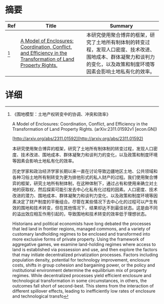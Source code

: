 # 摘要

| Ref | Title | Summary |
| --- | --- | --- |
| [^1] | [A Model of Enclosures: Coordination, Conflict, and Efficiency in the Transformation of Land Property Rights.](http://arxiv.org/abs/2311.01592) | 本研究使用聚合博弈的框架，研究了土地所有制体制的转变过程，发现人口密度、技术改进、围地成本、群体凝聚力和谈判力的变化，以及政策和制度环境等因素会影响土地私有化的效率。 |

# 详细

[^1]: 《围地模型：土地产权转变中的协调、冲突和效率》

    A Model of Enclosures: Coordination, Conflict, and Efficiency in the Transformation of Land Property Rights. (arXiv:2311.01592v1 [econ.GN])

    [http://arxiv.org/abs/2311.01592](http://arxiv.org/abs/2311.01592)

    本研究使用聚合博弈的框架，研究了土地所有制体制的转变过程，发现人口密度、技术改进、围地成本、群体凝聚力和谈判力的变化，以及政策和制度环境等因素会影响土地私有化的效率。

    

    历史学家和政治经济学家长期以来一直在讨论导致边疆地区土地、公共领域和各种习俗土地所有制转变为更为排他形式的私人财产的过程。我们使用聚合博弈的框架，研究土地所有制体制，在这种体制下，通过占有和使用来确立对土地的获取权，然后探索可能引发去中心化私有化过程的因素。人口密度、技术改进的潜力、围地成本、群体凝聚力和谈判力变化、以及政策和制度环境等因素决定了财产制度的平衡组合。尽管在某些情况下去中心化的过程可以产生有效的围地和技术转变，但在其他情况下，结果却达不到最佳状态。这是由不同的溢出效应相互作用引起的，导致围地和技术转变的效率低于理想状态。

    Historians and political economists have long debated the processes that led land in frontier regions, managed commons, and a variety of customary landholding regimes to be enclosed and transformed into more exclusive forms of private property. Using the framework of aggregative games, we examine land-holding regimes where access to land is established via possession and use, and then explore the factors that may initiate decentralized privatization processes. Factors including population density, potential for technology improvement, enclosure costs, shifts in group cohesion and bargaining power, or the policy and institutional environment determine the equilibrium mix of property regimes. While decentralized processes yield efficient enclosure and technological transformation in some circumstances, in others, the outcomes fall short of second-best. This stems from the interaction of different spillover effects, leading to inefficiently low rates of enclosure and technological transfo
    

